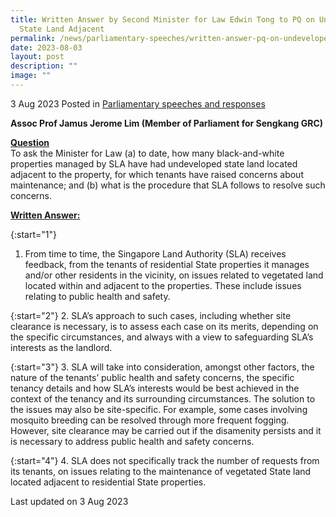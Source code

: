 ```yaml
---
title: Written Answer by Second Minister for Law Edwin Tong to PQ on Undeveloped
  State Land Adjacent
permalink: /news/parliamentary-speeches/written-answer-pq-on-undeveloped-state-land-adjacent/
date: 2023-08-03
layout: post
description: ""
image: ""
---
```

3 Aug 2023 Posted in [Parliamentary speeches and responses](/news/parliamentary-speeches) 

<b>Assoc Prof Jamus Jerome Lim (Member of Parliament for Sengkang GRC)</b>

<b><u>Question</u></b>
<br>To ask the Minister for Law (a) to date, how many black-and-white properties managed by SLA have had undeveloped state land located adjacent to the property, for which tenants have raised concerns about maintenance; and (b) what is the procedure that SLA follows to resolve such concerns.

<b><u>Written Answer:</u></b>

{:start="1"} 
1. From time to time, the Singapore Land Authority (SLA) receives feedback, from the tenants of residential State properties it manages and/or other residents in the vicinity, on issues related to vegetated land located within and adjacent to the properties. These include issues relating to public health and safety.

{:start="2"}
2. SLA’s approach to such cases, including whether site clearance is necessary, is to assess each case on its merits, depending on the specific circumstances, and always with a view to safeguarding SLA’s interests as the landlord. 

{:start="3"}
3. SLA will take into consideration, amongst other factors, the nature of the tenants’ public health and safety concerns, the specific tenancy details and how SLA’s interests would be best achieved in the context of the tenancy and its surrounding circumstances. The solution to the issues may also be site-specific. For example, some cases involving mosquito breeding can be resolved through more frequent fogging. However, site clearance may be carried out if the disamenity persists and it is necessary to address public health and safety concerns.

{:start="4"}
4. SLA does not specifically track the number of requests from its tenants, on issues relating to the maintenance of vegetated State land located adjacent to residential State properties.

<p class="right-side-updated">Last updated on 3 Aug 2023</p>

